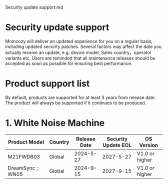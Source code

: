 Security update support.md

# Security update support

Momcozy will deliver an updated experience for you on a regular basis, including updated security patches. Several factors may affect the date you actually receive an update, e.g. device model, Sales country，operator variants etc. Users are reminded that all maintenance releases should be accepted as soon as possible for ensuring best performance.
# Product support list

By default, products are supported for at least 3 years from release date. The product will always be supported if it continues to be produced.
# 1. White Noise Machine

| Product Model | Country | Release Date | Security Update EOL | OS Version |
| ---- | ---- | ---- | ---- | ---- |
| M21FWDB03 | Global | 2024-5-27 | 2027-5-27 | V1.0 or higher |
| DreamSync ; WN05      | Global | 2024-9-15 | 2027-9-15 | V1.0 or higher |
